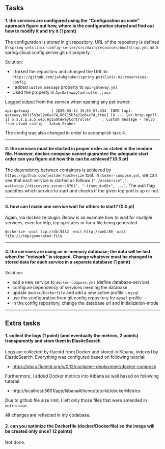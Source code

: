 Tasks
---
#### 1. the services are configured using the “Configuration as code” approach figure out how, where is the configuration stored and find out how to modify it and try it (1 point)

The configuration is stored in git repository. URL of the repository is defined in `spring-petclinic-config-server/src/main/resources/bootstrap.yml`
 as a spring.cloud.config.server.git.uri property.
 
Solution:
- I forked the repository and changed the URL to `https://github.com/jakubgruber/spring-petclinic-microservices-config`.
- I added `custom.message` property to `api-gateway.yml`
- Used the property in `ApiGatewayController.java`.

Logged output from the service when opening any pet owner:

`api-gateway          | 2020-03-14 15:05:57.334  INFO [api-gateway,60115b3a22e6ae74,60115b3a22e6ae74,true] 18 --- [or-http-epoll-1] o.s.s.p.a.b.web.ApiGatewayController     : Custom message - hello from cloud config - Jakub Gruber`


The config was also changed in order to accomplish task 4. 

--- 
        
#### 2. the services must be started in proper order as stated in the readme file. However, docker-compose cannot guarantee the adequate start order can you figure out how this can be achieved? (0.5 pt)

The dependency between containers is achieved by `https://github.com/jwilder/dockerize` tool. In `docker-compose.yml`,
we can see that each service is started as follows `["./dockerize","-wait=tcp://discovery-server:8761", "-timeout=60s", ...]`.
The wait flag specifies which service to start and checks if the given tcp port is up or not.

---

#### 3. how can I make one service wait for others to start? (0.5 pt)

Again, via dockerize plugin. Below is an example how to wait for multiple services, even for http, tcp up states or for a file being generated.

`dockerize -wait tcp://db:5432 -wait http://web:80 -wait file:///tmp/generated-file`
   
---   
        
#### 4. the services are using an in-memory database; the data will be lost when the “network” is stopped. Change whatever must be changed to stored data for each service in a separate database (1 point)

Solution:
 - add a new service to `docker-compose.yml` (define database-service)
 - configure dependency of services needing the database
 - update `docker/Dockerfile` and add a new active profile - `mysql`
 - use the configuration from git config repository for `mysql` profile
 - in the config repository, change the database url and initialization-mode 

---

Extra tasks
---

#### 1. collect the logs (1 point) (and eventually the metrics, 2 points) transparently and store them in ElasticSearch

Logs are collected by fluentd from Docker and stored in Kibana, indexed by ElasticSearch. 
Everything was configured based on following tutorial: 

- https://docs.fluentd.org/v/0.12/container-deployment/docker-compose

Furthermore, I added Docker metrics into Kibana as well based on following tutorial:

- http://localhost:5601/app/kibana#/home/tutorial/dockerMetrics

Due to github file size limit, I left only those files that were amended in `metricbeat`.

All changes are reflected in my codebase.

#### 2. can you optimize the Dockerfile (docker/Dockerfile) so the image will be created only once? (2 points)

Not done.
